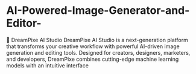 # AI-Powered-Image-Generator-and-Editor-
🌟 DreamPixe AI Studio DreamPixe AI Studio is a next-generation platform that transforms your creative workflow with powerful AI-driven image generation and editing tools. Designed for creators, designers, marketers, and developers, DreamPixe combines cutting-edge machine learning models with an intuitive interface
